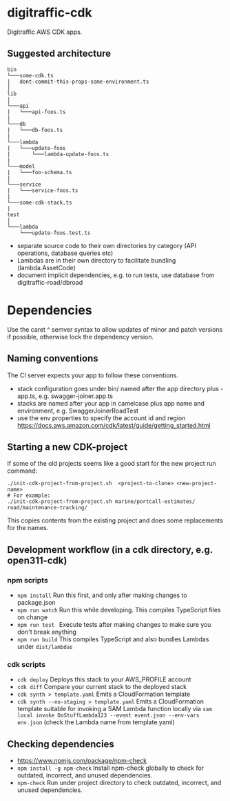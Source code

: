 # digitraffic-cdk

Digitraffic AWS CDK apps.

## Suggested architecture
```
bin
└───some-cdk.ts
|   dont-commit-this-props-some-environment.ts
│
lib
│
└───api
|   └───api-foos.ts
|
└───db
|   └───db-foos.ts
|
└───lambda
|   └───update-foos
|       └───lambda-update-foos.ts
|
└───model
|   └───foo-schema.ts
|
└───service
|   └───service-foos.ts
|
└───some-cdk-stack.ts
|
test
│
└───lambda
    └───update-foos.test.ts

```
- separate source code to their own directories by category (API operations, database queries etc)
- Lambdas are in their own directory to facilitate bundling (lambda.AssetCode)
- document implicit dependencies, e.g. to run tests, use database from digitraffic-road/dbroad 

# Dependencies
Use the caret ^ semver syntax to allow updates of minor and patch versions if possible, otherwise lock the dependency version.

## Naming conventions
The CI server expects your app to follow these conventions. 
- stack configuration goes under bin/ named after the app directory plus -app.ts, e.g. swagger-joiner.app.ts
- stacks are named after your app in camelcase plus app name and environment, e.g. SwaggerJoinerRoadTest
- use the env properties to specify the account id and region https://docs.aws.amazon.com/cdk/latest/guide/getting_started.html

## Starting a new CDK-project

If some of the old projects seems like a good start for the new project run command:

    ./init-cdk-project-from-project.sh  <project-to-clone> <new-project-name>
    # For example: 
    ./init-cdk-project-from-project.sh marine/portcall-estimates/ road/maintenance-tracking/

This copies contents from the existing project and does some replacements for the names.

## Development workflow (in a cdk directory, e.g. open311-cdk)

### npm scripts
* `npm install` Run this first, and only after making changes to package.json
* `npm run watch` Run this while developing. This compiles TypeScript files on change
* `npm run test ` Execute tests after making changes to make sure you don't break anything
* `npm run build` This compiles TypeScript and also bundles Lambdas under `dist/lambdas`

### cdk scripts
 * `cdk deploy` Deploys this stack to your AWS_PROFILE account
 * `cdk diff` Compare your current stack to the deployed stack
 * `cdk synth > template.yaml` Emits a CloudFormation template
 * `cdk synth --no-staging > template.yaml` Emits a CloudFormation template suitable for invoking a SAM Lambda function locally via `sam local invoke DoStuffLambda123 --event event.json --env-vars env.json` (check the Lambda name from template.yaml)
 
## Checking dependencies
 * https://www.npmjs.com/package/npm-check
 * `npm install -g npm-check` Install npm-check globally to check for outdated, incorrect, and unused dependencies.
 * `npm-check` Run under project directory to check outdated, incorrect, and unused dependencies.